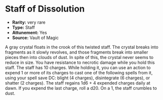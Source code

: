 
# Staff of Dissolution

* **Rarity:** very rare
* **Type:** Staff
* **Attunement:** Yes
* **Source:** Vault of Magic


A gray crystal floats in the crook of this twisted staff. The crystal breaks into fragments as it slowly revolves, and those fragments break into smaller pieces then into clouds of dust. In spite of this, the crystal never seems to reduce in size. You have resistance to necrotic damage while you hold this staff. The staff has 10 charges. While holding it, you can use an action to expend 1 or more of its charges to cast one of the following spells from it, using your spell save DC: blight (4 charges), disintegrate (6 charges), or shatter (2 charges). The staff regains 1d6 + 4 expended charges daily at dawn. If you expend the last charge, roll a d20. On a 1, the staff crumbles to dust.
